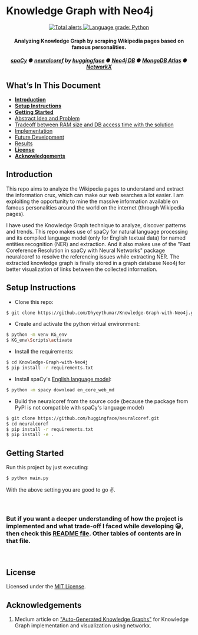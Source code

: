 # Knowledge Graph with Neo4j

<p align="center">
    <a href="https://lgtm.com/projects/g/Dhyeythumar/Knowledge-Graph-with-Neo4j/alerts/">
      <img alt="Total alerts" src="https://img.shields.io/lgtm/alerts/g/Dhyeythumar/Knowledge-Graph-with-Neo4j.svg?logo=lgtm&logoWidth=20&style=for-the-badge" />
    </a>
    <a href="https://lgtm.com/projects/g/Dhyeythumar/Knowledge-Graph-with-Neo4j/context:python">
      <img alt="Language grade: Python" src="https://img.shields.io/lgtm/grade/python/g/Dhyeythumar/Knowledge-Graph-with-Neo4j.svg?logo=lgtm&logoWidth=20&style=for-the-badge" />
    </a>
</p>

<h4 align="center">
    Analyzing Knowledge Graph by scraping Wikipedia pages based on famous personalities.
</h4>

<h5 align="center">
    <a href="https://spacy.io/">spaCy</a>
    <span> ● </span>
    <a href="https://github.com/huggingface/neuralcoref">neuralcoref</a> by <a href="https://github.com/huggingface">huggingface</a>
    <span> ● </span>
    <a href="https://neo4j.com/">Neo4j DB</a>
    <span> ● </span>
    <a href="https://www.mongodb.com/cloud/atlas">MongoDB Atlas</a>
    <span> ● </span>
    <a href="https://networkx.org/">NetworkX</a>
</h5>


## What’s In This Document
- [**Introduction**](#introduction)
- [**Setup Instructions**](#setup-instructions)
- [**Getting Started**](#getting-started)
- [Abstract Idea and Problem](./implementation.md#abstract-idea-and-problem)
- [Tradeoff between RAM size and DB access time with the solution](./implementation.md#tradeoff-between-ram-size-and-db-access-time-with-the-solution)
- [Implementation](./implementation.md#implementation)
- [Future Development](./implementation.md#future-development)
- [Results](./implementation.md#results)
- [**License**](#license)
- [**Acknowledgements**](#acknowledgements)


## Introduction
This repo aims to analyze the Wikipedia pages to understand and extract the information crux, which can make our web searches a lot easier. I am exploiting the opportunity to mine the massive information available on famous personalities around the world on the internet (through Wikipedia pages).

I have used the Knowledge Graph technique to analyze, discover patterns and trends. This repo makes use of spaCy for natural language processing and its compiled language model (only for English textual data) for named entities recognition (NER) and extraction. And it also makes use of the "Fast Coreference Resolution in spaCy with Neural Networks" package neuralcoref to resolve the referencing issues while extracting NER. The extracted knowledge graph is finally stored in a graph database Neo4j for better visualization of links between the collected information.


## Setup Instructions
- Clone this repo:
```bash
$ git clone https://github.com/Dhyeythumar/Knowledge-Graph-with-Neo4j.git
```

- Create and activate the python virtual environment:
```bash
$ python -m venv KG_env
$ KG_env\Scripts\activate
```

- Install the requirements:
```bash
$ cd Knowledge-Graph-with-Neo4j
$ pip install -r requirements.txt
```

- Install spaCy's [English language model](https://spacy.io/models/en):
```bash
$ python -m spacy download en_core_web_md
```

- Build the neuralcoref from the source code (because the package from PyPI is not compatible with spaCy's language model)
```bash
$ git clone https://github.com/huggingface/neuralcoref.git
$ cd neuralcoref
$ pip install -r requirements.txt
$ pip install -e .
```


## Getting Started
Run this project by just executing:
```bash
$ python main.py
```
With the above setting you are good to go ✌.

<br />
<h3>
But if you want a deeper understanding of how the project is implemented and what trade-off I faced while developing 😀, then check this <a href="./implementation.md">README file</a>. Other tables of contents are in that file.
</h3>
<br />


## License
Licensed under the [MIT License](./LICENSE).


## Acknowledgements
1. Medium article on ["Auto-Generated Knowledge Graphs"](https://towardsdatascience.com/auto-generated-knowledge-graphs-92ca99a81121) for Knowledge Graph implementation and visualization using networkx.
